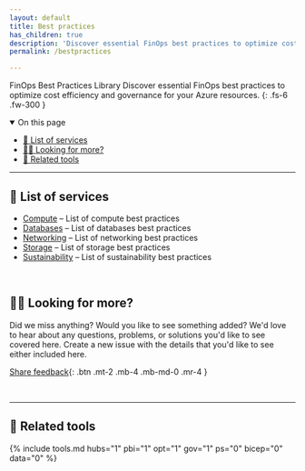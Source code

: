 ```yaml
---
layout: default
title: Best practices
has_children: true
description: 'Discover essential FinOps best practices to optimize cost efficiency and governance for your Azure resources.'
permalink: /bestpractices

---
```

<span class="fs-9 d-block mb-4">FinOps Best Practices Library</span>
Discover essential FinOps best practices to optimize cost efficiency and governance for your Azure resources.
{: .fs-6 .fw-300 }


<details open markdown="1">
   <summary class="fs-2 text-uppercase">On this page</summary>

- [📇 List of services](#-list-of-services)
- [🙋‍♀️ Looking for more?](#️-looking-for-more)
- [🧰 Related tools](#-related-tools)

</details>

---


## 📇 List of services

<!-- Sort list alphabetically for findability -->

<!--
### AI + machine learning
### Analytics
### Business applications
-->

- [Compute](compute/compute.md) – List of compute best practices
- [Databases](databases/databases.md) – List of databases best practices
- [Networking](networking/networking.md) – List of networking best practices
- [Storage](storage/storage.md) – List of storage best practices
- [Sustainability](sustainability/sustainability.md) – List of sustainability best practices

<br>

## 🙋‍♀️ Looking for more?

Did we miss anything? Would you like to see something added? We'd love to hear about any questions, problems, or solutions you'd like to see covered here. Create a new issue with the details that you'd like to see either included here.

[Share feedback](https://github.com/microsoft/finops-toolkit/issues/new/choose){: .btn .mt-2 .mb-4 .mb-md-0 .mr-4 }

<br>

---

## 🧰 Related tools

{% include tools.md hubs="1" pbi="1" opt="1" gov="1" ps="0" bicep="0" data="0" %}

<br>